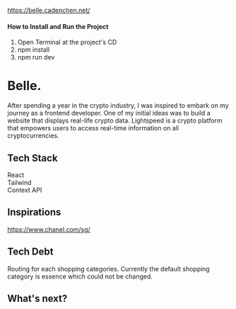 https://belle.cadenchen.net/
#### How to Install and Run the Project ####
1. Open Terminal at the project's CD<br />
2. npm install<br />
3. npm run dev<br />

# Belle.
After spending a year in the crypto industry, I was inspired to embark on my journey as a frontend developer. One of my initial ideas was to build a website that displays real-life crypto data. Lightspeed is a crypto platform that empowers users to access real-time information on all cryptocurrencies.

## Tech Stack ##
React<br />
Tailwind<br />
Context API<br />

## Inspirations ##
https://www.chanel.com/sg/

## Tech Debt ##
Routing for each shopping categories. Currently the default shopping category is essence which could not be changed.

## What's next? ##





